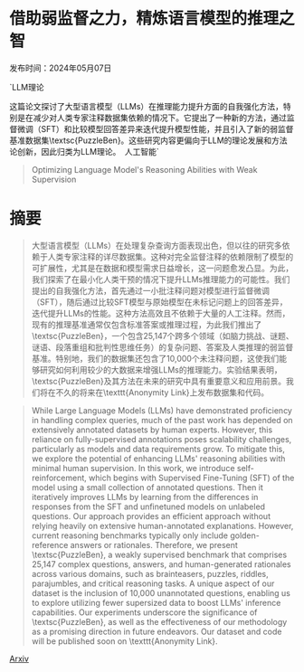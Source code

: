 # 借助弱监督之力，精炼语言模型的推理之智

发布时间：2024年05月07日

`LLM理论

这篇论文探讨了大型语言模型（LLMs）在推理能力提升方面的自我强化方法，特别是在减少对人类专家注释数据集依赖的情况下。它提出了一种新的方法，通过监督微调（SFT）和比较模型回答差异来迭代提升模型性能，并且引入了新的弱监督基准数据集\textsc{PuzzleBen}。这些研究内容更偏向于LLM的理论发展和方法论创新，因此归类为LLM理论。` `人工智能`

> Optimizing Language Model's Reasoning Abilities with Weak Supervision

# 摘要

> 大型语言模型（LLMs）在处理复杂查询方面表现出色，但以往的研究多依赖于人类专家注释的详尽数据集。这种对完全监督注释的依赖限制了模型的可扩展性，尤其是在数据和模型需求日益增长，这一问题愈发凸显。为此，我们探索了在最小化人类干预的情况下提升LLMs推理能力的可能性。我们提出的自我强化方法，首先通过一小批注释问题对模型进行监督微调（SFT），随后通过比较SFT模型与原始模型在未标记问题上的回答差异，迭代提升LLMs的性能。这种方法高效且不依赖于大量的人工注释。然而，现有的推理基准通常仅包含标准答案或推理过程，为此我们推出了\textsc{PuzzleBen}，一个包含25,147个跨多个领域（如脑力挑战、谜题、谜语、段落重组和批判性思维任务）的复杂问题、答案及人类推理的弱监督基准。特别地，我们的数据集还包含了10,000个未注释问题，这使我们能够研究如何利用较少的大数据来增强LLMs的推理能力。实验结果表明，\textsc{PuzzleBen}及其方法在未来的研究中具有重要意义和应用前景。我们将在不久的将来在\texttt{Anonymity Link}上发布数据集和代码。

> While Large Language Models (LLMs) have demonstrated proficiency in handling complex queries, much of the past work has depended on extensively annotated datasets by human experts. However, this reliance on fully-supervised annotations poses scalability challenges, particularly as models and data requirements grow. To mitigate this, we explore the potential of enhancing LLMs' reasoning abilities with minimal human supervision. In this work, we introduce self-reinforcement, which begins with Supervised Fine-Tuning (SFT) of the model using a small collection of annotated questions. Then it iteratively improves LLMs by learning from the differences in responses from the SFT and unfinetuned models on unlabeled questions. Our approach provides an efficient approach without relying heavily on extensive human-annotated explanations. However, current reasoning benchmarks typically only include golden-reference answers or rationales. Therefore, we present \textsc{PuzzleBen}, a weakly supervised benchmark that comprises 25,147 complex questions, answers, and human-generated rationales across various domains, such as brainteasers, puzzles, riddles, parajumbles, and critical reasoning tasks. A unique aspect of our dataset is the inclusion of 10,000 unannotated questions, enabling us to explore utilizing fewer supersized data to boost LLMs' inference capabilities. Our experiments underscore the significance of \textsc{PuzzleBen}, as well as the effectiveness of our methodology as a promising direction in future endeavors. Our dataset and code will be published soon on \texttt{Anonymity Link}.

[Arxiv](https://arxiv.org/abs/2405.04086)